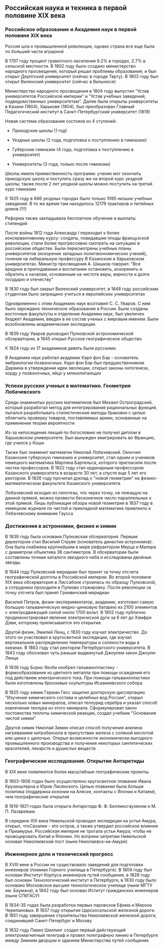## Российская наука и техника в первой половине XIX века

### Российское образование и Академия наук в первой половине XIX века

Россия шла к промышленной революции, однако страна все еще была по большей части аграрной

В 1797 году процент грамотного населения 9.2% в городах, 2.7% в сельской местности. В 1802 году было создано министерство народного просвещения, который решал проблемы образования, и был открыт Дерптский университет (сейчас в городе Тарту). В 1803 году был открыт Виленский университет (сейчас в Вильнюсе)

Министерство народного просвещения в 1804 году выпустил "Устав университетов Российской империи" и "Устав учебных заведений, подведомственных университетам". Далее были открыты университеты в Казани (1804), Харькове (1804), был преобразован Главный Педагогический институт в Санкт-Петербургский университет (1819)

Новая система образования состояла из 4 ступеней:

* Приходские школы (1 год)

* Уездные школы (2 года, подготовка к поступлению в гимназию)

* Губерские гимназии (4 года, подготовка к поступлению в университет)

* Университеты (3 года, только после гимназии)

Школы имели приемственность программ: ученик мог окончить приходскую школу и поступить сразу же на второй курс уездной школы; также после 2 лет уездной школы можно поступить на третий курс гимназии

К 1825 году в 686 уездных городах было только 1095 низших учебных заведений. В то же время там находилось 12179 трактиров и питейных домов (!!!)

Реформа также закладывала бесплатное обучение и выплаты стипендий

После войны 1812 года Александр I переходит к более консервантивному курсу: солдаты, повидавшие плоды французской революции, стали более прогрессивно смотреть на ситуацию в российском обществе. Были пересмотрены учебные планы университетов (искорение западных политэкономических учений), гонения на либеральную профессуру В Казанском и Харьковском университетах. Министр просвещения А. Шишков говорил: "Все вредное в преподавании и воспитании остановить, искоренить и обратить к началам, основанным на чистоте веры, верности и долге государю и отечеству"

В 1830 году был закрыт Виленский университет, в 1848 году российским студентам было запрещено учиться в европейских университетах

Одновременно с этим Академию наук возглавил С. С. Уваров. С ним было зарождено техническое образование в России. Были созданы восточные факультуты и отделение Академии наук, был увеличен бюджет Академии, введен в ее состав ученых с мировым именем. Были возобновлены академические экспедиции.

В 1839 году Уваров руководил Пулковской астрономической обсерватории, в 1845 открыл Русское географическое общество

К 1824 году из 17 академиков девять были русскими.

В Академии наук работал академик Карл фон Бэр - основатель эмбриологии позвоночных. Карл фон Бэр был предшественником Дарвина в утверждении идеи эволюции, открыл законы онтогенеза, хорду у позвоночных, яйцо у млекопитающих


### Успехи русских ученых в математике. Геометрия Лобачевского

Среди знаменитых русских математиков был Михаил Остроградский, который разработал метод для интегрирования рациональных функций, пытался разработывать статистические матоды браковки с целью облегчить проверку товаров, поставляемых армии, основанные на применении теории вероятности

Из-за непосещения лекций по богословию не получил диплом в Харьковском университете. Был вынужден эмигрировать во Францию, где учился у Коши

Также был знаменит математик Николай Лобачевский. Окончил Казанские губерскую гимназию и университет, стал одним и учеников немецкого математика Мартина Бартельса, которого пригласили после чистки профессоров. В 1822 году стал ординарным профессором Казанского университета в возрасте 30 лет, а спустя еще 5 лет его ректором. В 1826 году прочитал доклад о "новой геометрии" на физико-математическом факультете Казанского университета

Лобачевский исходил из гипотезы, что через точку, не лежащую на данной прямой, можно провести бесконечное число параллельных к этой прямой. Лишь публикация обзора новой геометрии в 1837 году в немецком журнале по чистой и прикладной математике привлекло к Лобачевскому внимание Гаусса

### Достижения в астрономии, физике и химии

В 1839 году была основана Пулковская обсерватория. Первым директором стал Василий Струве (основатель династии астрономов). Она была снабжена крупнейшим в мире рефрактором Мерца и Малера с диаметром объектива 38 сантиметров. В обсерватории были составлены точные каталоги звездного неба и исследованы двойные звезды.

В 1844 году Пулковский меридиан был принят за точку отсчета географической долготы в Российской империи. Во второй половине XIX века обсерватория в Лиссабоне строилась по образцу Пулковской, а сотрудники проходили в Пулково стажировку. После революции за точку отсчета был принят Гринвичский меридиан

Василий Петров, физик-экспериментатор, академик, изготовил самую большую гальваническую медно-цинковую батарею из 2100 элементов с электродвижущей силой около 1700 вольт. В 1802 году публично продемонстрировал явления электрической дуги за 6 лет до Хэмфри Дэви, которому приписывается это открытие.

Другой физик, Эмилий Ленц, с 1830 году изучал электричество. До этого он участвовал в кругосветной экспедиции, где изучал вертикальное распределение температуры и солености воды в океанах. В 1863 году стал ректором Петербургского университета. В 1843 году обосновал чуть раньше выдвинутый Джоулем закон Джоуля-Ленца

В 1838 году Борис Якоби изобрел гальванопластику - формообразование из цветного металла при помощи осаждения его под действием электрического тока. При помощи гальванопластики были изготовлены бронзовые скульптуры Исаакиевского собора

В 1825 году химик Герман Гесс защитил докторскую диссертацию "Изучение химического состава и целебных вод России", открыл несколько новых минералов, описал теллурид серебра и указал способ извлечения теллура из этого минерала. Сформулировал закон постоянства теплоты химической реакции, создал учебник "Основания чистой химии"

Другой химик Николай Зимин описал способ получения анилина нагреванием нитробензола в присутствии железа с соляной кислотой или цинка с щелочью. Открыл возможности экономически выгодного промышленного производства и получения некоторых синтетических красителей, лекарств и душистых веществ

### Географические исследования. Открытие Антарктиды

В XIX веке появляются более масштабные географические проекты.

В 1803-1806 годах было осуществлено кругосветное плавание Ивана Крузенштерна и Юрия Лисянского. Целью плавания была больше политика (поддержка колонии на Аляске, контакты с Японии и Китаем), чем географические открытия

В 1819-1821 годах была открыта Антарктида Ф. Ф. Беллинсгаузеном и М. П. Лазаревым. 

В середине XIX века Невельской проводил экспедиции на устья Амура, открыл, чтоСахалин - это остров, а также утвердил российское влияние в Приамурье. Российская империя не трогала устья Амура, чтобы не провоцировать Китай и Японию. Но вопреки запретам Нивельской основал Николаевский пост (ныне Николаевск-на-Амуре)

### Инженерное дело и технический прогресс

В XVIII веке в России не существовало заведений для подготовки инженеров (помимо Горного училища в Петербурге). В 1809 году был основан Институт Корпуса инженеров путей сообщения, в 1828 году был основан Технологический институт в Петербурге, в 1830 году было основано Московское высшее технологическое училище (ныне МГТУ им. Баумана), в 1842 году был основан Иститут гражданских инженеров (ныне СПбГАСУ)

В 1834-35 годах была разработка первых паровозов Ефима и Мирона Черепановых. В 1837 году открытие Царскосельской железной дороги. В 1851 году завершение строительства Николаевской железной дороги, соединившей Санкт-Петербург и Москву

В 1832 году Павел Шиллинг создал первый действующий электромагнитный телеграф и провел телеграфную линию в Петербурге между Зимним дворцом и зданием Министерства путей сообщения

